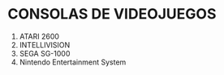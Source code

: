 # CONSOLAS DE VIDEOJUEGOS

1. ATARI 2600
2. INTELLIVISION
3. SEGA SG-1000
4. Nintendo Entertainment System
